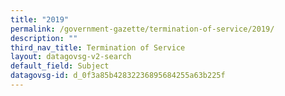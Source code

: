 ```yaml
---
title: "2019"
permalink: /government-gazette/termination-of-service/2019/
description: ""
third_nav_title: Termination of Service
layout: datagovsg-v2-search
default_field: Subject
datagovsg-id: d_0f3a85b42832236895684255a63b225f
---
```

